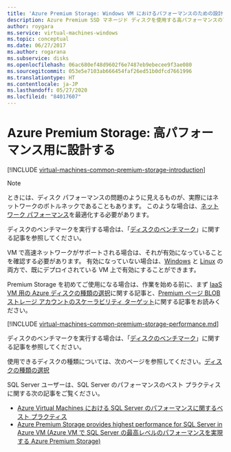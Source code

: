 ```yaml
---
title: 'Azure Premium Storage: Windows VM におけるパフォーマンスのための設計 | Microsoft Docs'
description: Azure Premium SSD マネージド ディスクを使用する高パフォーマンスのアプリケーションを設計します。 Premium Storage は、Azure Virtual Machines で実行される高負荷の I/O ワークロードのための、高パフォーマンスで待ち時間の少ないディスク サポートを提供します。
author: roygara
ms.service: virtual-machines-windows
ms.topic: conceptual
ms.date: 06/27/2017
ms.author: rogarana
ms.subservice: disks
ms.openlocfilehash: 06ac680ef48d9602f6e7487eb9ebecee9f3ae080
ms.sourcegitcommit: 053e5e7103ab666454faf26ed51b0dfcd7661996
ms.translationtype: HT
ms.contentlocale: ja-JP
ms.lasthandoff: 05/27/2020
ms.locfileid: "84017607"
---
```

# <a name="azure-premium-storage-design-for-high-performance"></a>Azure Premium Storage: 高パフォーマンス用に設計する
[!INCLUDE [virtual-machines-common-premium-storage-introduction](../../../includes/virtual-machines-common-premium-storage-introduction.md)]

> [!NOTE]
> ときには、ディスク パフォーマンスの問題のように見えるものが、実際にはネットワークのボトルネックであることもあります。 このような場合は、[ネットワーク パフォーマンス](../../virtual-network/virtual-network-optimize-network-bandwidth.md)を最適化する必要があります。
>
> ディスクのベンチマークを実行する場合は、「[ディスクのベンチマーク](disks-benchmarks.md)」に関する記事を参照してください。
>
> VM で高速ネットワークがサポートされる場合は、それが有効になっていることを確認する必要があります。 有効になっていない場合は、[Windows](../../virtual-network/create-vm-accelerated-networking-powershell.md#enable-accelerated-networking-on-existing-vms) と [Linux](../../virtual-network/create-vm-accelerated-networking-cli.md#enable-accelerated-networking-on-existing-vms) の両方で、既にデプロイされている VM 上で有効にすることができます。

Premium Storage を初めてご使用になる場合は、作業を始める前に、まず [IaaS VM 用の Azure ディスクの種類の選択](disks-types.md)に関する記事と、[Premium ページ BLOB ストレージ アカウントのスケーラビリティ ターゲット](../../storage/blobs/scalability-targets-premium-page-blobs.md)に関する記事をお読みください。

[!INCLUDE [virtual-machines-common-premium-storage-performance.md](../../../includes/virtual-machines-common-premium-storage-performance.md)]

ディスクのベンチマークを実行する場合は、「[ディスクのベンチマーク](disks-benchmarks.md)」に関する記事を参照してください。

使用できるディスクの種類については、次のページを参照してください。[ディスクの種類の選択](disks-types.md)  

SQL Server ユーザーは、SQL Server のパフォーマンスのベスト プラクティスに関する次の記事をご覧ください。

* [Azure Virtual Machines における SQL Server のパフォーマンスに関するベスト プラクティス](../../azure-sql/virtual-machines/windows/performance-guidelines-best-practices.md)
* [Azure Premium Storage provides highest performance for SQL Server in Azure VM (Azure VM で SQL Server の最高レベルのパフォーマンスを実現する Azure Premium Storage)](https://cloudblogs.microsoft.com/sqlserver/2015/04/23/azure-premium-storage-provides-highest-performance-for-sql-server-in-azure-vm/)
